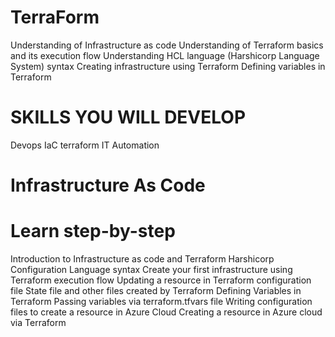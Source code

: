 # TerraForm

Understanding of Infrastructure as code
Understanding of Terraform basics and its execution flow
Understanding HCL language (Harshicorp Language System) syntax
Creating infrastructure using Terraform
Defining variables in Terraform

# SKILLS YOU WILL DEVELOP
Devops
IaC
terraform
IT Automation

# Infrastructure As Code

# Learn step-by-step
Introduction to Infrastructure as code and Terraform
Harshicorp Configuration Language syntax
Create your first infrastructure using Terraform execution flow
Updating a resource in Terraform configuration file
State file and other files created by Terraform
Defining Variables in Terraform
Passing variables via terraform.tfvars file
Writing configuration files to create a resource in Azure Cloud 
Creating a resource in Azure cloud via Terraform

